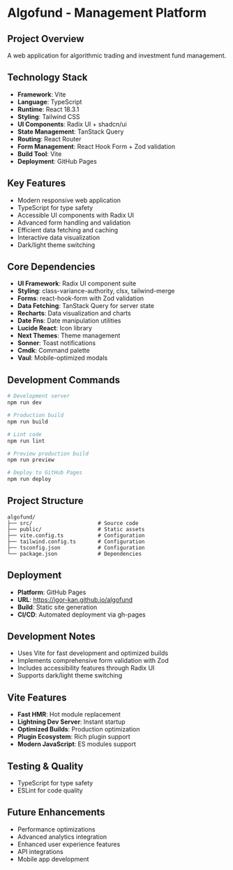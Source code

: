 # Algofund - Management Platform

## Project Overview
A web application for algorithmic trading and investment fund management.

## Technology Stack
- **Framework**: Vite
- **Language**: TypeScript
- **Runtime**: React 18.3.1
- **Styling**: Tailwind CSS
- **UI Components**: Radix UI + shadcn/ui
- **State Management**: TanStack Query
- **Routing**: React Router
- **Form Management**: React Hook Form + Zod validation
- **Build Tool**: Vite
- **Deployment**: GitHub Pages

## Key Features
- Modern responsive web application
- TypeScript for type safety
- Accessible UI components with Radix UI
- Advanced form handling and validation
- Efficient data fetching and caching
- Interactive data visualization
- Dark/light theme switching

## Core Dependencies
- **UI Framework**: Radix UI component suite
- **Styling**: class-variance-authority, clsx, tailwind-merge
- **Forms**: react-hook-form with Zod validation
- **Data Fetching**: TanStack Query for server state
- **Recharts**: Data visualization and charts
- **Date Fns**: Date manipulation utilities
- **Lucide React**: Icon library
- **Next Themes**: Theme management
- **Sonner**: Toast notifications
- **Cmdk**: Command palette
- **Vaul**: Mobile-optimized modals

## Development Commands
```bash
# Development server
npm run dev

# Production build
npm run build

# Lint code
npm run lint

# Preview production build
npm run preview

# Deploy to GitHub Pages
npm run deploy

```

## Project Structure
```
algofund/
├── src/                     # Source code
├── public/                  # Static assets
├── vite.config.ts           # Configuration
├── tailwind.config.ts       # Configuration
├── tsconfig.json            # Configuration
└── package.json             # Dependencies
```

## Deployment
- **Platform**: GitHub Pages
- **URL**: https://igor-kan.github.io/algofund
- **Build**: Static site generation
- **CI/CD**: Automated deployment via gh-pages

## Development Notes
- Uses Vite for fast development and optimized builds
- Implements comprehensive form validation with Zod
- Includes accessibility features through Radix UI
- Supports dark/light theme switching

## Vite Features
- **Fast HMR**: Hot module replacement
- **Lightning Dev Server**: Instant startup
- **Optimized Builds**: Production optimization
- **Plugin Ecosystem**: Rich plugin support
- **Modern JavaScript**: ES modules support

## Testing & Quality
- TypeScript for type safety
- ESLint for code quality

## Future Enhancements
- Performance optimizations
- Advanced analytics integration
- Enhanced user experience features
- API integrations
- Mobile app development

